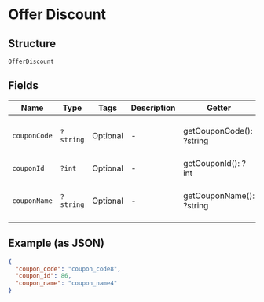 
# Offer Discount

## Structure

`OfferDiscount`

## Fields

| Name | Type | Tags | Description | Getter | Setter |
|  --- | --- | --- | --- | --- | --- |
| `couponCode` | `?string` | Optional | - | getCouponCode(): ?string | setCouponCode(?string couponCode): void |
| `couponId` | `?int` | Optional | - | getCouponId(): ?int | setCouponId(?int couponId): void |
| `couponName` | `?string` | Optional | - | getCouponName(): ?string | setCouponName(?string couponName): void |

## Example (as JSON)

```json
{
  "coupon_code": "coupon_code8",
  "coupon_id": 86,
  "coupon_name": "coupon_name4"
}
```


